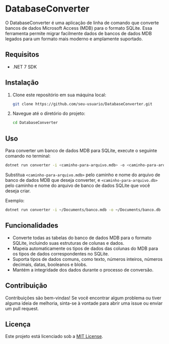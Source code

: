 # DatabaseConverter

O DatabaseConverter é uma aplicação de linha de comando que converte bancos de dados Microsoft Access (MDB) para o formato SQLite. Essa ferramenta permite migrar facilmente dados de bancos de dados MDB legados para um formato mais moderno e amplamente suportado.

## Requisitos

- .NET 7 SDK

## Instalação

1. Clone este repositório em sua máquina local:

   ```bash
   git clone https://github.com/seu-usuario/DatabaseConverter.git
   ```

2. Navegue até o diretório do projeto:

   ```bash
   cd DatabaseConverter
   ```

## Uso

Para converter um banco de dados MDB para SQLite, execute o seguinte comando no terminal:

```bash
dotnet run converter -i <caminho-para-arquivo.mdb> -o <caminho-para-arquivo.db>
```

Substitua `<caminho-para-arquivo.mdb>` pelo caminho e nome do arquivo de banco de dados MDB que deseja converter, e `<caminho-para-arquivo.db>` pelo caminho e nome do arquivo de banco de dados SQLite que você deseja criar.

Exemplo:

```bash
dotnet run converter -i ~/Documents/banco.mdb -o ~/Documents/banco.db
```

## Funcionalidades

- Converte todas as tabelas do banco de dados MDB para o formato SQLite, incluindo suas estruturas de colunas e dados.
- Mapeia automaticamente os tipos de dados das colunas do MDB para os tipos de dados correspondentes no SQLite.
- Suporta tipos de dados comuns, como texto, números inteiros, números decimais, datas, booleanos e blobs.
- Mantém a integridade dos dados durante o processo de conversão.

## Contribuição

Contribuições são bem-vindas! Se você encontrar algum problema ou tiver alguma ideia de melhoria, sinta-se à vontade para abrir uma issue ou enviar um pull request.

## Licença

Este projeto está licenciado sob a [MIT License](LICENSE).
